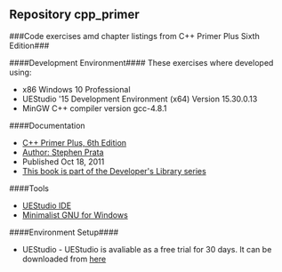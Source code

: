 ## Repository cpp_primer
###Code exercises amd chapter listings from C++ Primer Plus Sixth Edition###

####Development Environment####
These exercises where developed using:
- x86 Windows 10 Professional
- UEStudio '15 Development Environment (x64) Version 15.30.0.13
- MinGW C++ compiler version gcc-4.8.1

####Documentation
- [C++ Primer Plus, 6th Edition](http://www.informit.com/store/c-plus-plus-primer-plus-9780321776402)
- [Author: Stephen Prata](http://www.informit.com/authors/bio/efb4e0d2-1782-4f69-8a9e-e208eb58d423)
- Published Oct 18, 2011
- [This book is part of the Developer's Library series](http://www.informit.com/imprint/series_detail.aspx?ser=334721)

####Tools
- [UEStudio IDE](http://www.ultraedit.com/products/uestudio.html)
- [Minimalist GNU for Windows](http://www.mingw.org/)

####Environment Setup####
- UEStudio - UEStudio is avaliable as a free trial for 30 days.  It can be downloaded from [here](http://www.ultraedit.com/downloads/uestudio_download.html)


